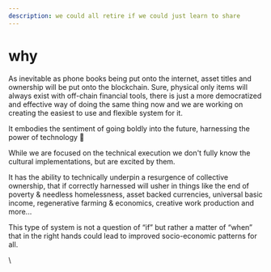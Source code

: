 ```yaml
---
description: we could all retire if we could just learn to share
---
```


# why

As inevitable as phone books being put onto the internet, asset titles and ownership will be put onto the blockchain.  Sure, physical only items will always exist with off-chain financial tools, there is just a more democratized and effective way of doing the same thing now and we are working on creating the easiest to use and flexible system for it. &#x20;

It embodies the sentiment of going boldly into the future, harnessing the power of technology 🚀

While we are focused on the technical execution we don't fully know the cultural implementations, but are excited by them.

It has the ability to technically underpin a resurgence of collective ownership, that if correctly harnessed will usher in things like the end of poverty & needless homelessness, asset backed currencies, universal basic income, regenerative farming & economics, creative work production and more...&#x20;

This type of system is not a question of “if” but rather a matter of “when” that in the right hands could lead to improved socio-economic patterns for all.

\
